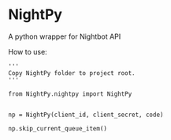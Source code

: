 # NightPy
A python wrapper for Nightbot API


How to use:
```
'''
Copy NightPy folder to project root.
'''

from NightPy.nightpy import NightPy


np = NightPy(client_id, client_secret, code)

np.skip_current_queue_item()
```
